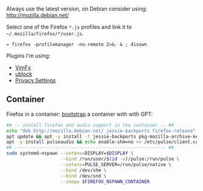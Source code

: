 Always use the latest version, on Debian consider using: http://mozilla.debian.net/

Select one of the Firefox `*.js` profiles and link it to `~/.mozilla/firefox/*/user.js`.

    » firefox -profilemanager -no-remote 2>&- & ; disown

Plugins I'm using:

- [VimFx](https://github.com/akhodakivskiy/VimFx)
- [ublock](https://github.com/gorhill/uBlock)
- [Privacy Settings](https://github.com/schomery/privacy-settings/) 


## Container

Firefox in a container: [bootstrap](../../docs/bootstrap.md) a container with with GPT:

```bash
## -- install firefox and audio support in the container -- ##
echo "deb http://mozilla.debian.net/ jessie-backports firefox-release" > /etc/apt/sources.list.d/mozilla.list
apt update && apt -y install -t jessie-backports pkg-mozilla-archive-keyring firefox
apt -y install pulseaudio && echo enable-shm=no >> /etc/pulse/client.conf
## -------------------------------------------------------- ##
sudo systemd-nspawn --setenv=DISPLAY=$DISPLAY \
                    --bind /run/user/$(id -u)/pulse:/run/pulse \
                    --setenv=PULSE_SERVER=/run/pulse/native \
                    --bind /dev/shm \
                    --bind /dev/snd \
                    --image $FIREFOX_NSPAWN_CONTAINER
```

